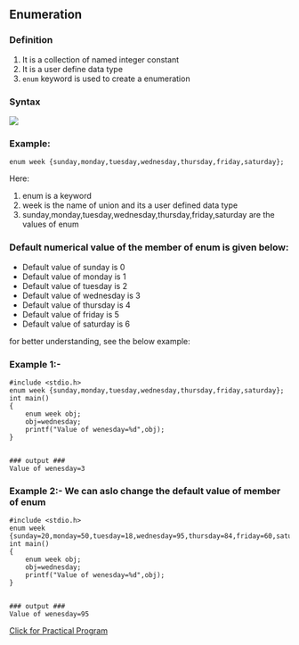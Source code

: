 ## Enumeration

### Definition

1. It is a collection of named integer constant
2. It is a user define data type
3. `enum` keyword is used to create a enumeration


### Syntax

![](resource:assets/images/C/img-b36.png)

### Example:
```
enum week {sunday,monday,tuesday,wednesday,thursday,friday,saturday};
```

Here: 
1. enum is a keyword
2. week is the name of union and its a user defined data type
3. sunday,monday,tuesday,wednesday,thursday,friday,saturday are the values of enum

### Default numerical value of the member of enum is given below:
- Default value of sunday is 0
- Default value of monday is 1
- Default value of tuesday is 2
- Default value of wednesday is 3
- Default value of thursday is 4
- Default value of friday is 5
- Default value of saturday is 6

for better understanding, see the below example:


### Example 1:-
```
#include <stdio.h>
enum week {sunday,monday,tuesday,wednesday,thursday,friday,saturday};
int main()
{
	enum week obj;
	obj=wednesday;
	printf("Value of wenesday=%d",obj);
}


### output ###
Value of wenesday=3
```



### Example 2:- We can aslo change the default value of member of enum
```
#include <stdio.h>
enum week {sunday=20,monday=50,tuesday=18,wednesday=95,thursday=84,friday=60,saturday=55};
int main()
{
	enum week obj;
	obj=wednesday;
	printf("Value of wenesday=%d",obj);
}


### output ###
Value of wenesday=95
```




<a href="##">Click for Practical Program</a>


